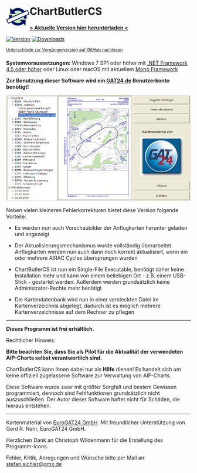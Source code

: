 # ChartButlerCS [<img src="./ChartButlerCS/Icon1.png" width="64" height="64" align="left" />](https://stsichler.github.io/ChartButlerCS/)

[**> Aktuelle Version hier herunterladen <**](https://github.com/stsichler/ChartButlerCS/releases/latest/download/ChartButlerCS.zip)

[![Version](https://img.shields.io/github/v/release/stsichler/ChartButlerCS?label=version&style=for-the-badge)](https://github.com/stsichler/ChartButlerCS/releases/latest/download/ChartButlerCS.zip) [![Downloads](https://img.shields.io/github/downloads/stsichler/ChartButlerCS/total?style=for-the-badge)](https://github.com/stsichler/ChartButlerCS/releases/latest/download/ChartButlerCS.zip)

<sup>[Unterschiede zur Vorgängerversion auf GitHub nachlesen](https://github.com/stsichler/ChartButlerCS/releases/latest)</sup>

**Systemvoraussetzungen:** Windows 7 SP1 oder höher mit [.NET Framework 4.5 oder höher](https://dotnet.microsoft.com/download/dotnet-framework) oder Linux oder macOS mit aktuellem [Mono Framework](https://www.mono-project.com/)

**Zur Benutzung dieser Software wird ein [GAT24.de](https://www.gat24.de/) Benutzerkonto benötigt!**

![Screenshot](https://github.com/stsichler/ChartButlerCS/raw/master/Screenshot.png)

Neben vielen kleineren Fehlerkorrekturen bietet diese Version folgende Vorteile:

- Es werden nun auch Vorschaubilder der Anflugkarten herunter geladen und angezeigt

- Der Aktualisierungsmechanismus wurde vollständig überarbeitet. Anflugkarten werden nun auch dann noch korrekt aktualisiert, wenn ein oder mehrere AIRAC Cycles übersprungen wurden

- ChartButlerCS ist nun ein Single-File Executable, benötigt daher keine Installation mehr und kann von einem beliebigen Ort - z.B. einem USB-Stick - gestartet werden. Außerdem werden grundsätzlich keine Administrator-Rechte mehr benötigt

- Die Kartendatenbank wird nun in einer versteckten Datei im Kartenverzeichnis abgelegt, dadurch ist es möglich mehrere Kartenverzeichnisse auf dem Rechner zu pflegen  

---
**Dieses Programm ist frei erhältlich.**

Rechtlicher Hinweis:

**Bitte beachten Sie, dass Sie als Pilot für die Aktualität der verwendeten AIP-Charts selbst verantwortlich sind.**

ChartButlerCS kann Ihnen dabei nur als **Hilfe** dienen! Es handelt sich um keine offiziell zugelassene Software zur Verwaltung von AIP-Charts.

Diese Software wurde zwar mit größter Sorgfalt und bestem Gewissen programmiert, dennoch sind Fehlfunktionen grundsätzlich nicht auszuschließen.
Der Autor dieser Software haftet nicht für Schäden, die hieraus entstehen. 

---
Kartenmaterial von [EuroGAT24 GmbH](https://www.gat24.de/).
Mit freundlicher Unterstützung von Gerd R. Nehr, EuroGAT24 GmbH.

Herzlichen Dank an Christoph Wildenmann für die Erstellung des Programm-Icons.


Fehler, Kritik, Anregungen und Wünsche bitte per Mail an:
<a href="mailto:stefan.sichler@gmx.de?subject=ChartButlerCS">stefan.sichler@gmx.de</a>
